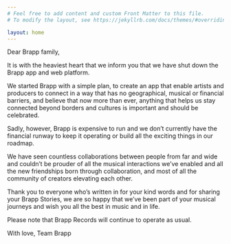 ```yaml
---
# Feel free to add content and custom Front Matter to this file.
# To modify the layout, see https://jekyllrb.com/docs/themes/#overriding-theme-defaults

layout: home
---
```


Dear Brapp family,

It is with the heaviest heart that we inform you that we have shut down the Brapp app and web platform.

We started Brapp with a simple plan, to create an app that enable artists and producers to connect in a way that has no geographical, musical or financial barriers, and believe that now more than ever, anything that helps us stay connected beyond borders and cultures is important and should be celebrated.

Sadly, however, Brapp is expensive to run and we don’t currently have the financial runway to keep it operating or build all the exciting things in our roadmap.

We have seen countless collaborations between people from far and wide and couldn’t be prouder of all the musical interactions we’ve enabled and all the new friendships born through collaboration, and most of all the community of creators elevating each other.

Thank you to everyone who’s written in for your kind words and for sharing your Brapp Stories, we are so happy that we’ve been part of your musical journeys and wish you all the best in music and in life. 

Please note that Brapp Records will continue to operate as usual.

With love,
Team Brapp
